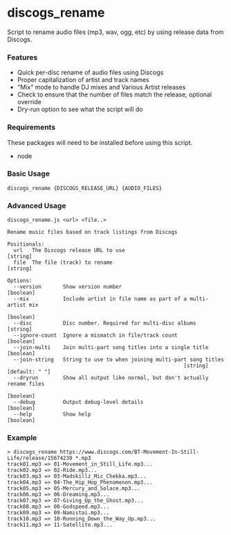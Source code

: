 # discogs_rename
Script to rename audio files (mp3, wav, ogg, etc) by using release data from
Discogs.

### Features

* Quick per-disc rename of audio files using Discogs
* Proper capitalization of artist and track names
* "Mix" mode to handle DJ mixes and Various Artist releases
* Check to ensure that the number of files match the release, optional override
* Dry-run option to see what the script will do

### Requirements
These packages will need to be installed before using this script.

* node

### Basic Usage
`discogs_rename {DISCOGS_RELEASE_URL} {AUDIO_FILES}`

### Advanced Usage
```
discogs_rename.js <url> <file..>

Rename music files based on track listings from Discogs

Positionals:
  url   The Discogs release URL to use                                  [string]
  file  The file (track) to rename                                      [string]

Options:
  --version       Show version number                                  [boolean]
  --mix           Include artist in file name as part of a multi-artist mix
                                                                       [boolean]
  --disc          Disc number. Required for multi-disc albums           [string]
  --ignore-count  Ignore a mismatch in file/track count                [boolean]
  --join-multi    Join multi-part song titles into a single title      [boolean]
  --join-string   String to use to when joining multi-part song titles
                                                         [string] [default: " "]
  --dryrun        Show all output like normal, but don't actually rename files
                                                                       [boolean]
  --debug         Output debug-level details                           [boolean]
  --help          Show help                                            [boolean]
```

### Example
```
> discogs_rename https://www.discogs.com/BT-Movement-In-Still-Life/release/15674230 *.mp3
track01.mp3 => 01-Movement_in_Still_Life.mp3...
track02.mp3 => 02-Ride.mp3...
track03.mp3 => 03-Madskillz_Mic_Chekka.mp3...
track04.mp3 => 04-The_Hip_Hop_Phenomenon.mp3...
track05.mp3 => 05-Mercury_and_Solace.mp3...
track06.mp3 => 06-Dreaming.mp3...
track07.mp3 => 07-Giving_Up_the_Ghost.mp3...
track08.mp3 => 08-Godspeed.mp3...
track09.mp3 => 09-Namistai.mp3...
track10.mp3 => 10-Running_Down_the_Way_Up.mp3...
track11.mp3 => 11-Satellite.mp3...
```
